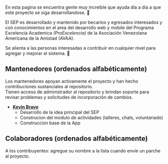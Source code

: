 En esta pagina se encuentra gente muy increible que ayuda día a día a que este proyecto se siga desarrollandose. 💚

El SEP es desarrollado y mantenido por becarios y egresados interesados y con conocimientos en el area del desarrollo web y mobile del Programa Excelencia Academica _(ProExcelencia)_ de la Asociación Venezolana Americana de la Amistad (AVAA).

Se alienta a las personas interesadas a contribuir en cualquier nivel para agregar y mejorar el sistema. 🚀

## Mantenedores (ordenados alfabéticamente)

Los mantenedores apoyan activamente el proyecto y han hecho contribuciones sustanciales al repositorio.<br>
Tienen acceso de administrador al repositorio y brindan soporte para revisar problemas y solicitudes de incorporación de cambios.

- **[Kevin Bravo](https://github.com/bravokevin)**
  - Desarrollo de la idea principal del SEP
  - Construcion del modulo de actividades (talleres, chats, voluntariado)
  - Construccion base de la App

## Colaboradores (ordenados alfabéticamente)

A los contribuyentes: agregue su nombre a la lista cuando envíe un parche al proyecto.
